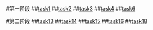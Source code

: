 #第一阶段
##[task1](http://htmlpreview.github.io/?https://github.com/call31/IFE/blob/gh-pages/task1/task1.html)
##[task2](http://htmlpreview.github.io/?https://github.com/call31/IFE/blob/gh-pages/task2/task2.html)
##[task3](http://htmlpreview.github.io/?https://github.com/call31/IFE/blob/gh-pages/task3/index.html)
##[task4](http://htmlpreview.github.io/?https://github.com/call31/IFE/blob/gh-pages/task4/task4.html)
##[task6](http://htmlpreview.github.io/?https://github.com/call31/IFE/blob/gh-pages/task6/task6.html)

#第二阶段
##[task13](http://htmlpreview.github.io/?https://github.com/call31/IFE/blob/gh-pages/task13/task13.html)
##[task14](http://htmlpreview.github.io/?https://github.com/call31/IFE/blob/gh-pages/task14/task14.html)
##[task15](http://htmlpreview.github.io/?https://github.com/call31/IFE/blob/gh-pages/task15/task15.html)
##[task16](http://htmlpreview.github.io/?https://github.com/call31/IFE/blob/gh-pages/task16/task16.html)
##[task18](http://htmlpreview.github.io/?https://github.com/call31/IFE/blob/gh-pages/task18/task18.html)
